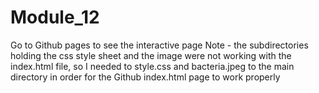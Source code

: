 # Module_12

Go to Github pages to see the interactive page
Note  - the subdirectories holding the css style sheet and the image were not working with the index.html file, so I needed to style.css and bacteria.jpeg to the main directory in order for the Github index.html page to work properly
